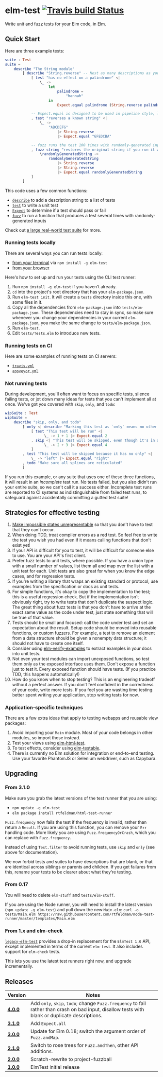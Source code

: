 # elm-test [![Travis build Status](https://travis-ci.org/elm-community/elm-test.svg?branch=master)](http://travis-ci.org/elm-community/elm-test)

Write unit and fuzz tests for your Elm code, in Elm.

## Quick Start

Here are three example tests:

```elm
suite : Test
suite =
    describe "The String module"
        [ describe "String.reverse" -- Nest as many descriptions as you like.
            [ test "has no effect on a palindrome" <|
                \_ ->
                    let
                        palindrome =
                            "hannah"
                    in
                        Expect.equal palindrome (String.reverse palindrome)

            -- Expect.equal is designed to be used in pipeline style, like this.
            , test "reverses a known string" <|
                \_ ->
                    "ABCDEFG"
                        |> String.reverse
                        |> Expect.equal "GFEDCBA"

            -- fuzz runs the test 100 times with randomly-generated inputs!
            , fuzz string "restores the original string if you run it again" <|
                \randomlyGeneratedString ->
                    randomlyGeneratedString
                        |> String.reverse
                        |> String.reverse
                        |> Expect.equal randomlyGeneratedString
            ]
        ]
```

This code uses a few common functions:

* [`describe`](http://package.elm-lang.org/packages/elm-community/elm-test/latest/Test#test) to add a description string to a list of tests
* [`test`](http://package.elm-lang.org/packages/elm-community/elm-test/latest/Test#test) to write a unit test
* [`Expect`](http://package.elm-lang.org/packages/elm-community/elm-test/latest/Expect) to determine if a test should pass or fail
* [`fuzz`](http://package.elm-lang.org/packages/elm-community/elm-test/latest/Test#fuzz) to run a function that produces a test several times with randomly-generated inputs

Check out [a large real-world test suite](https://github.com/rtfeldman/elm-css/tree/master/tests) for more.

### Running tests locally

There are several ways you can run tests locally:

* [from your terminal](https://github.com/rtfeldman/node-test-runner) via `npm install -g elm-test`
* [from your browser](https://github.com/elm-community/html-test-runner)

Here's how to set up and run your tests using the CLI test runner:

1. Run `npm install -g elm-test` if you haven't already.
2. `cd` into the project's root directory that has your `elm-package.json`.
3. Run `elm-test init`. It will create a `tests` directory inside this one,
   with some files in it.
4. Copy all the dependencies from `elm-package.json` into
   `tests/elm-package.json`. These dependencies need to stay in sync, so make
   sure whenever you change your dependencies in your current
   `elm-package.json`, you make the same change to `tests/elm-package.json`.
5. Run `elm-test`.
6. Edit `tests/Tests.elm` to introduce new tests.

### Running tests on CI

Here are some examples of running tests on CI servers:

* [`travis.yml`](https://github.com/rtfeldman/elm-css/blob/master/.travis.yml)
* [`appveyor.yml`](https://github.com/rtfeldman/elm-css/blob/master/appveyor.yml)

### Not running tests

During development, you'll often want to focus on specific tests, silence failing tests, or jot down many ideas for tests that you can't implement all at once. We've got you covered with `skip`, `only`, and `todo`:

```elm
wipSuite : Test
wipSuite =
    describe "skip, only, and todo"
        [ only <| describe "Marking this test as `only` means no other tests will be run!"
            [ test "This test will be run" <|
                  \_ -> 1 + 1 |> Expect.equal 2
            , skip <| "This test will be skipped, even though it's in an only!" <|
                  \_ -> 2 + 3 |> Expect.equal 4
            ]
        , test "This test will be skipped because it has no only" <|
            \_ -> "left" |> Expect.equal "right"
        , todo "Make sure all splines are reticulated"
        ]
```

If you run this example, or any suite that uses one of these three functions, it will result in an _incomplete_ test run. No tests failed, but you also didn't run your entire suite, so we can't call it a success either. Incomplete test runs are reported to CI systems as indistinguishable from failed test runs, to safeguard against accidentally committing a gutted test suite!

## Strategies for effective testing

1. [Make impossible states unrepresentable](https://www.youtube.com/watch?v=IcgmSRJHu_8) so that you don't have to test that they can't occur.
1. When doing TDD, treat compiler errors as a red test. So feel free to write the test you wish you had even if it means calling functions that don't exist yet!
1. If your API is difficult for you to test, it will be difficult for someone else to use. You are your API's first client.
1. Prefer fuzz tests to unit tests, where possible. If you have a union type with a small number of values, list them all and map over the list with a unit test for each. Unit tests are also great for when you know the edge cases, and for regression tests.
1. If you're writing a library that wraps an existing standard or protocol, use examples from the specification or docs as unit tests.
1. For simple functions, it's okay to copy the implementation to the test; this is a useful regression check. But if the implementation isn't obviously right, try to write tests that don't duplicate the suspect logic. The great thing about fuzz tests is that you don't have to arrive at the exact same value as the code under test, just state something that will be true of that value.
1. Tests should be small and focused: call the code under test and set an expectation about the result. Setup code should be moved into reusable functions, or custom fuzzers. For example, a test to remove an element from a data structure should be given a nonempty data structure; it should not have to create one itself.
1. Consider using [elm-verify-examples](https://github.com/stoeffel/elm-verify-examples) to extract examples in your docs into unit tests.
1. Not even your test modules can import unexposed functions, so test them only as the exposed interface uses them. Don't expose a function just to test it. Every exposed function should have tests. (If you practice TDD, this happens automatically!)
1. How do you know when to stop testing? This is an engineering tradeoff without a perfect answer. If you don't feel confident in the correctness of your code, write more tests. If you feel you are wasting time testing better spent writing your application, stop writing tests for now.

### Application-specific techniques
There are a few extra ideas that apply to testing webapps and reusable view packages:

1. Avoid importing your `Main` module. Most of your code belongs in other modules, so import those instead.
1. Test your views using [elm-html-test](http://package.elm-lang.org/packages/eeue56/elm-html-test/latest).
1. To test effects, consider using [elm-testable](http://package.elm-lang.org/packages/rogeriochaves/elm-testable/latest).
1. There is currently no Elm solution for integration or end-to-end testing. Use your favorite PhantomJS or Selenium webdriver, such as Capybara.

## Upgrading
### From 3.1.0
Make sure you grab the latest versions of the test runner that you are using:
* `npm update -g elm-test`
* `elm package install rtfeldman/html-test-runner`

`Fuzz.frequency` now fails the test if the frequency is invalid, rather than return a `Result`. If you are using this function, you can remove your `Err` handling code. More likely you are using `Fuzz.frequencyOrCrash`, which you can replace with `Fuzz.frequency`.

Instead of using `Test.filter` to avoid running tests, use `skip` and `only` (see above for documentation).

We now forbid tests and suites to have descriptions that are blank, or that are identical across siblings or parents and children. If you get failures from this, rename your tests to be clearer about what they're testing.

### From 0.17
You will need to delete `elm-stuff` and `tests/elm-stuff`.

If you are using the Node runner, you will need to install the latest version (`npm update -g elm-test`) and pull down the new `Main.elm`: `curl -o tests/Main.elm https://raw.githubusercontent.com/rtfeldman/node-test-runner/master/templates/Main.elm`

### From 1.x and elm-check
[`legacy-elm-test`](http://package.elm-lang.org/packages/rtfeldman/legacy-elm-test/latest) provides a
drop-in replacement for the `ElmTest 1.0` API, except implemented in terms of
the current `elm-test`. It also includes support for `elm-check` tests.

This lets you use the latest test runners right now, and upgrade incrementally.

## Releases
| Version | Notes |
| ------- | ----- |
| [**4.0.0**](https://github.com/elm-community/elm-test/tree/4.0.0) | Add `only`, `skip`, `todo`; change `Fuzz.frequency` to fail rather than crash on bad input, disallow tests with blank or duplicate descriptions.
| [**3.1.0**](https://github.com/elm-community/elm-test/tree/3.1.0) | Add `Expect.all`
| [**3.0.0**](https://github.com/elm-community/elm-test/tree/3.0.0) | Update for Elm 0.18; switch the argument order of `Fuzz.andMap`.
| [**2.1.0**](https://github.com/elm-community/elm-test/tree/2.1.0) | Switch to rose trees for `Fuzz.andThen`, other API additions.
| [**2.0.0**](https://github.com/elm-community/elm-test/tree/2.0.0) | Scratch-rewrite to project-fuzzball
| [**1.0.0**](https://github.com/elm-community/elm-test/tree/1.0.0) | ElmTest initial release
